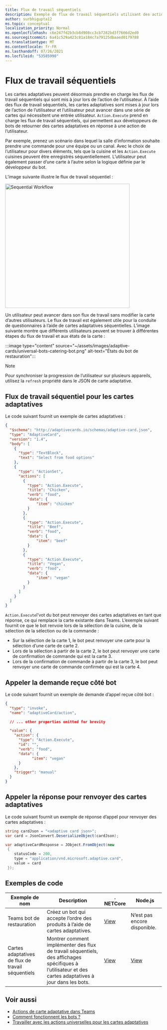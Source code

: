 ```yaml
---
title: Flux de travail séquentiels
description: Exemple de flux de travail séquentiels utilisant des actions universelles
author: surbhigupta12
ms.topic: conceptual
localization_priority: Normal
ms.openlocfilehash: c6e247fd2b3cb8d908cc3cb7282bd3f7666d2ed0
ms.sourcegitcommit: 6a41c529a423c81a184c7a79125dbaaed0179788
ms.translationtype: MT
ms.contentlocale: fr-FR
ms.lasthandoff: 07/26/2021
ms.locfileid: "53585990"
---
```

# <a name="sequential-workflows"></a>Flux de travail séquentiels

Les cartes adaptatives peuvent désormais prendre en charge les flux de travail séquentiels qui sont mis à jour lors de l’action de l’utilisateur. À l’aide des flux de travail séquentiels, les cartes adaptatives sont mises à jour lors de l’action de l’utilisateur et l’utilisateur peut avancer dans une série de cartes qui nécessitent une entrée utilisateur. `Action.Execute` prend en charge les flux de travail séquentiels, qui permettent aux développeurs de bots de retourner des cartes adaptatives en réponse à une action de l’utilisateur.

Par exemple, prenez un scénario dans lequel la salle d’information souhaite prendre une commande pour une équipe ou un canal. Avec le choix de l’utilisateur pour divers éléments, tels que la cuisine et les `Action.Execute` cuisines peuvent être enregistrés séquentiellement. L’utilisateur peut également passer d’une carte à l’autre selon la logique définie par le développeur du bot. <br/>

L’image suivante illustre le flux de travail séquentiel :

<img src="~/assets/images/bots/sequentialWorkflow.gif" alt="Sequential Workflow" width="400"/>

Un utilisateur peut avancer dans son flux de travail sans modifier la carte d’autres utilisateurs. Le flux de travail est également utile pour la conduite de questionnaires à l’aide de cartes adaptatives séquentielles. L’image suivante montre que différents utilisateurs peuvent se trouver à différentes étapes du flux de travail et aux états de la carte :

:::image type="content" source="~/assets/images/adaptive-cards/universal-bots-catering-bot.png" alt-text="États du bot de restauration":::

> [!NOTE]
> Pour synchroniser la progression de l’utilisateur sur plusieurs appareils, utilisez la `refresh` propriété dans le JSON de carte adaptative.

## <a name="sequential-workflow-for-adaptive-cards"></a>Flux de travail séquentiel pour les cartes adaptatives

Le code suivant fournit un exemple de cartes adaptatives :

```JSON
{
  "$schema": "http://adaptivecards.io/schemas/adaptive-card.json",
  "type": "AdaptiveCard",
  "version": "1.4",
  "body": [
    {
      "type": "TextBlock",
      "text": "Select from food options"
    },
    { 
      "type": "ActionSet",
      "actions": [
        {
          "type": "Action.Execute",
          "title": "Chicken",
          "verb": "food",
          "data": {
              "item": "chicken"
          }
        },
        {
          "type": "Action.Execute",
          "title": "Beef",
          "verb": "food",
          "data": {
              "item": "beef"
          }
        },
        {
          "type": "Action.Execute",
          "title": "Vegan",
          "verb": "food",
          "data": {
              "item": "vegan"
          }
        }
      ]
    }
  ]
}
```

`Action.Execute`l’vot du bot peut renvoyer des cartes adaptatives en tant que réponse, ce qui remplace la carte existante dans Teams.
L’exemple suivant fournit ce que le bot renvoie lors de la sélection de la cuisine, de la sélection de la sélection ou de la commande :

* Sur la sélection de la carte 1, le bot peut renvoyer une carte pour la sélection d’une carte de carte 2.
* Lors de la sélection à partir de la carte 2, le bot peut renvoyer une carte de confirmation de commande qui est la carte 3.
* Lors de la confirmation de commande à partir de la carte 3, le bot peut renvoyer une carte de commande confirmée qui est la carte 4.

## <a name="invoke-request-received-on-bot-side"></a>Appeler la demande reçue côté bot

Le code suivant fournit un exemple de demande d’appel reçue côté bot :

```JSON
{ 
  "type": "invoke",
  "name": "adaptiveCard/action",

  // ... other properties omitted for brevity

  "value": { 
    "action": { 
      "type": "Action.Execute", 
      "id": "", 
      "verb": "food",
      "data": { 
            "item": "vegan"
      } 
    },
    "trigger": "manual" 
  }
}
```

## <a name="invoke-response-to-return-adaptive-cards"></a>Appeler la réponse pour renvoyer des cartes adaptatives

Le code suivant fournit un exemple de réponse d’appel pour renvoyer des cartes adaptatives :

```C#
string cardJson = "<adaptive card json>";
var card = JsonConvert.DeserializeObject(cardJson);

var adaptiveCardResponse = JObject.FromObject(new
 {
    statusCode = 200,
    type = "application/vnd.microsoft.adaptive.card",
    value = card
 });
```

## <a name="code-samples"></a>Exemples de code

|Exemple de nom | Description | . NETCore | Node.js |
|----------------|-----------------|--------------|--------------|
| Teams bot de restauration | Créez un bot qui accepte l’ordre des produits à l’aide de cartes adaptatives. |[View](https://github.com/OfficeDev/Microsoft-Teams-Samples/tree/main/samples/bot-teams-catering/csharp)| N’est pas encore disponible. |
| Cartes adaptatives de flux de travail séquentiels | Montrer comment implémenter des flux de travail séquentiels, des affichages spécifiques à l’utilisateur et des cartes adaptatives à jour dans les bots. | [View](https://github.com/OfficeDev/Microsoft-Teams-Samples/tree/main/samples/bot-sequential-flow-adaptive-cards/csharp) | [View](https://github.com/OfficeDev/Microsoft-Teams-Samples/tree/main/samples/bot-sequential-flow-adaptive-cards/nodejs) |


## <a name="see-also"></a>Voir aussi

* [Actions de carte adaptative dans Teams](~/task-modules-and-cards/cards/cards-actions.md#adaptive-cards-actions)
* [Comment fonctionnent les bots ?](/azure/bot-service/bot-builder-basics?view=azure-bot-service-4.0&preserve-view=true)
* [Travailler avec les actions universelles pour les cartes adaptatives](Work-with-universal-actions-for-adaptive-cards.md)
